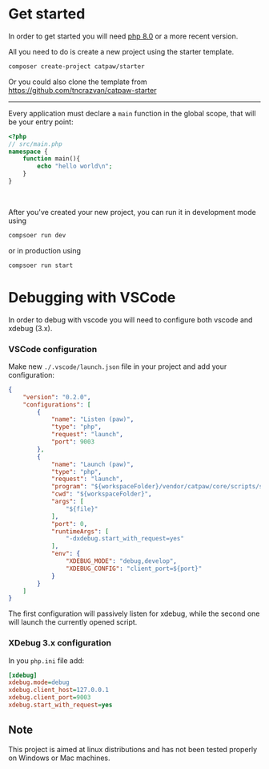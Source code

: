 # Get started

In order to get started you will need [php 8.0](https://www.php.net/downloads.php) or a more recent version.

All you need to do is create a new project using the starter template.

```bash
composer create-project catpaw/starter
```

Or you could also clone the template from https://github.com/tncrazvan/catpaw-starter

---

Every application must declare a ```main``` function in the global scope, that will be your entry point:

```php
<?php
// src/main.php
namespace {
    function main(){
        echo "hello world\n";
    }
}
```
<br/>

After you've created your new project, you can run it in development mode using
```bash
compsoer run dev
```
or in production using
```bash
compsoer run start
```

# Debugging with VSCode

In order to debug with vscode you will need to configure both vscode and xdebug (3.x).

### VSCode configuration

Make new  `./.vscode/launch.json` file in your project and add your configuration:
```json
{
    "version": "0.2.0",
    "configurations": [
        {
            "name": "Listen (paw)",
            "type": "php",
            "request": "launch",
            "port": 9003
        },
        {
            "name": "Launch (paw)",
            "type": "php",
            "request": "launch",
            "program": "${workspaceFolder}/vendor/catpaw/core/scripts/start.php",
            "cwd": "${workspaceFolder}",
            "args": [
                "${file}"
            ],
            "port": 0,
            "runtimeArgs": [
                "-dxdebug.start_with_request=yes"
            ],
            "env": {
                "XDEBUG_MODE": "debug,develop",
                "XDEBUG_CONFIG": "client_port=${port}"
            }
        }
    ]
}
```

The first configuration will passively listen for xdebug, while the second one will launch the currently opened script.

### XDebug 3.x configuration

In you `php.ini` file add:
```ini
[xdebug]
xdebug.mode=debug
xdebug.client_host=127.0.0.1
xdebug.client_port=9003
xdebug.start_with_request=yes
```

## Note

This project is aimed at linux distributions and has not been tested properly on Windows or Mac machines.

